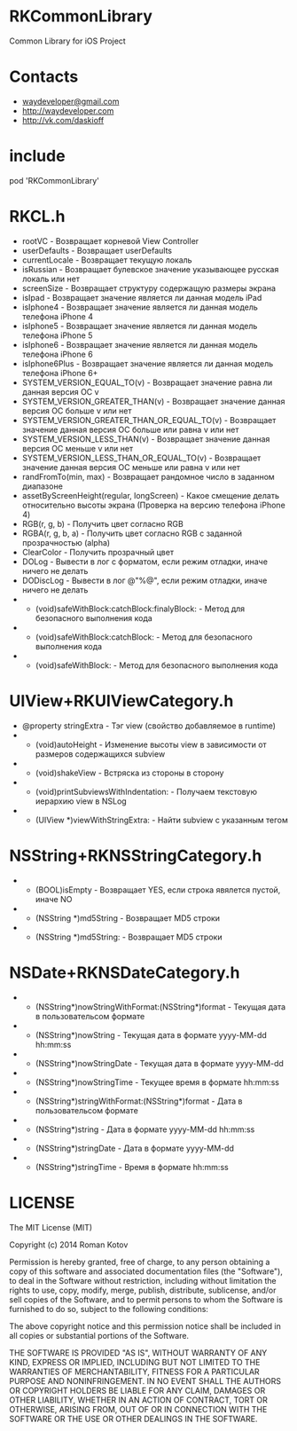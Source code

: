 RKCommonLibrary
===============

Common Library for iOS Project

Contacts
===============
* waydeveloper@gmail.com
* http://waydeveloper.com
* http://vk.com/daskioff

include
===========
pod 'RKCommonLibrary'

RKCL.h
===========
* rootVC - Возвращает корневой View Controller
* userDefaults - Возвращает userDefaults
* currentLocale - Возвращает текущую локаль
* isRussian - Возвращает булевское значение указывающее русская локаль или нет
* screenSize - Возвращает структуру содержащую размеры экрана
* isIpad - Возвращает значение является ли данная модель iPad
* isIphone4 - Возвращает значение является ли данная модель телефона iPhone 4
* isIphone5 - Возвращает значение является ли данная модель телефона iPhone 5
* isIphone6 - Возвращает значение является ли данная модель телефона iPhone 6
* isIphone6Plus - Возвращает значение является ли данная модель телефона iPhone 6+
* SYSTEM_VERSION_EQUAL_TO(v) - Возвращает значение равна ли данная версия ОС v
* SYSTEM_VERSION_GREATER_THAN(v) - Возвращает значение данная версия ОС больше v или нет
* SYSTEM_VERSION_GREATER_THAN_OR_EQUAL_TO(v) - Возвращает значение данная версия ОС больше или равна v или нет
* SYSTEM_VERSION_LESS_THAN(v) - Возвращает значение данная версия ОС меньше v или нет
* SYSTEM_VERSION_LESS_THAN_OR_EQUAL_TO(v) - Возвращает значение данная версия ОС меньше или равна v или нет
* randFromTo(min, max) - Возвращает рандомное число в заданном диапазоне
* assetByScreenHeight(regular, longScreen) - Какое смещение делать относительно высоты экрана (Проверка на версию телефона iPhone 4)
* RGB(r, g, b) - Получить цвет согласно RGB
* RGBA(r, g, b, a) - Получить цвет согласно RGB с заданной прозрачностью (alpha)
* ClearColor - Получить прозрачный цвет
* DOLog - Вывести в лог с форматом, если режим отладки, иначе ничего не делать
* DODiscLog - Вывести в лог @"%@", если режим отладки, иначе ничего не делать
* + (void)safeWithBlock:catchBlock:finalyBlock: - Метод для безопасного выполнения кода
* + (void)safeWithBlock:catchBlock: - Метод для безопасного выполнения кода
* + (void)safeWithBlock: - Метод для безопасного выполнения кода

UIView+RKUIViewCategory.h
==============
* @property stringExtra - Тэг view (свойство добавляемое в runtime)
* - (void)autoHeight - Изменение высоты view в зависимости от размеров содержащихся subview
* - (void)shakeView - Встряска из стороны в сторону
* - (void)printSubviewsWithIndentation: - Получаем текстовую иерархию view в NSLog
* - (UIView *)viewWithStringExtra: - Найти subview с указанным тегом

NSString+RKNSStringCategory.h
==============
* - (BOOL)isEmpty - Возвращает YES, если строка явялется пустой, иначе NO
* - (NSString *)md5String - Возвращает MD5 строки
* + (NSString *)md5String: - Возвращает MD5 строки

NSDate+RKNSDateCategory.h
==============
* + (NSString*)nowStringWithFormat:(NSString*)format - Текущая дата в пользовательсом формате
* + (NSString*)nowString - Текущая дата в формате yyyy-MM-dd hh:mm:ss
* + (NSString*)nowStringDate - Текущая дата в формате yyyy-MM-dd
* + (NSString*)nowStringTime - Текущее время в формате hh:mm:ss
* - (NSString*)stringWithFormat:(NSString*)format - Дата в пользовательсом формате
* - (NSString*)string - Дата в формате yyyy-MM-dd hh:mm:ss
* - (NSString*)stringDate - Дата в формате yyyy-MM-dd
* - (NSString*)stringTime - Время в формате hh:mm:ss

LICENSE
==============
The MIT License (MIT)

Copyright (c) 2014 Roman Kotov

Permission is hereby granted, free of charge, to any person obtaining a copy
of this software and associated documentation files (the "Software"), to deal
in the Software without restriction, including without limitation the rights
to use, copy, modify, merge, publish, distribute, sublicense, and/or sell
copies of the Software, and to permit persons to whom the Software is
furnished to do so, subject to the following conditions:

The above copyright notice and this permission notice shall be included in all
copies or substantial portions of the Software.

THE SOFTWARE IS PROVIDED "AS IS", WITHOUT WARRANTY OF ANY KIND, EXPRESS OR
IMPLIED, INCLUDING BUT NOT LIMITED TO THE WARRANTIES OF MERCHANTABILITY,
FITNESS FOR A PARTICULAR PURPOSE AND NONINFRINGEMENT. IN NO EVENT SHALL THE
AUTHORS OR COPYRIGHT HOLDERS BE LIABLE FOR ANY CLAIM, DAMAGES OR OTHER
LIABILITY, WHETHER IN AN ACTION OF CONTRACT, TORT OR OTHERWISE, ARISING FROM,
OUT OF OR IN CONNECTION WITH THE SOFTWARE OR THE USE OR OTHER DEALINGS IN THE
SOFTWARE.
